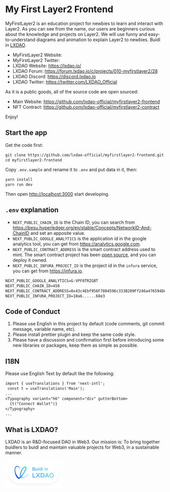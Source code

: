 # My First Layer2 Frontend

MyFirstLayer2 is an education project for newbies to learn and interact with Layer2. As you can see from the name, our users are beginners curious about the knowledge and projects on Layer2. We will use funny and easy-to-understand diagrams and animation to explain Layer2 to newbies. Buidl in [LXDAO](https://lxdao.io/).

- MyFirstLayer2 Website:
- MyFirstLayer2 Twitter:
- LXDAO Website: <https://lxdao.io/>
- LXDAO Forum: <https://forum.lxdao.io/c/projects/010-myfirstlayer2/28>
- LXDAO Discord: <https://discord.lxdao.io>
- LXDAO Twitter: <https://twitter.com/LXDAO_Official>

As it is a public goods, all of the source code are open sourced:

- Main Website: <https://github.com/lxdao-official/myfirstlayer2-frontend>
- NFT Contract: <https://github.com/lxdao-official/myfirstlayer2-contract>

Enjoy!

## Start the app

Get the code first:

```
git clone https://github.com/lxdao-official/myfirstlayer2-frontend.git
cd myfirstlayer2-frontend
```

Copy `.env.sample` and rename it to `.env` and put data in it, then:

```
yarn install
yarn run dev
```

Then open <http://localhost:3000> start developing.

## `.env` explanation

- `NEXT_PUBLIC_CHAIN_ID` is the Chain ID, you can search from https://besu.hyperledger.org/en/stable/Concepts/NetworkID-And-ChainID and set an apposite value.
- `NEXT_PUBLIC_GOOGLE_ANALYTICS` is the application id in the google analytics tool, you can get from https://analytics.google.com.
- `NEXT_PUBLIC_CONTRACT_ADDRESS` is the smart contract address used to mint. The smart contract project has been [open source](https://github.com/lxdao-official/myfirstlayer2-contract), and you can deploy it owned.
- `NEXT_PUBLIC_INFURA_PROJECT_ID` is the project id in the `infura` service, you can get from https://infura.io.

```
NEXT_PUBLIC_GOOGLE_ANALYTICS=G-VPF0TRZGBT
NEXT_PUBLIC_CHAIN_ID=450
NEXT_PUBLIC_CONTRACT_ADDRESS=0x43c4Ebf956F7804596c333B209Ff246a476594DA
NEXT_PUBLIC_INFURA_PROJECT_ID=10a6......68e3
```

## Code of Conduct

1. Please use English in this project by default (code comments, git commit message, variable name, etc).
2. Please install prettier plugin and keep the same code style.
3. Please have a discussion and confirmation first before introducing some new libraries or packages, keep them as simple as possible.

## I18N

Please use English Text by default like the following:

```
import { useTranslations } from 'next-intl';
 const t = useTranslations('Main');
...
<Typography variant="h6" component="div" gutterBottom>
  {t("Connect Wallet")}
</Typography>
...
```

## What is LXDAO?

LXDAO is an R&D-focused DAO in Web3. Our mission is: To bring together buidlers to buidl and maintain valuable projects for Web3, in a sustainable manner.

<a target="_blank" href="https://lxdao.io/"><img alt="Buidl in LXDAO" src="public/buildinlxdao.png" width="180" /></a>

